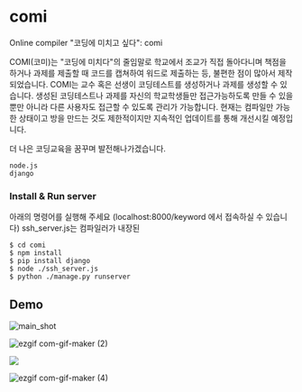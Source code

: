 # comi
Online compiler "코딩에 미치고 싶다": comi

COMI(코미)는 "코딩에 미치다"의 줄임말로 학교에서 조교가 직접 돌아다니며 책점을 하거나
과제를 제출할 때 코드를 캡쳐하여 워드로 제출하는 등, 불편한 점이 많아서 제작되었습니다.
COMI는 교수 혹은 선생이 코딩테스트를 생성하거나 과제를 생성할 수 있습니다. 
생성된 코딩테스트나 과제를 자신의 학교학생들만 접근가능하도록 만들 수 있을 뿐만 아니라
다른 사용자도 접근할 수 있도록 관리가 가능합니다.
현재는 컴파일만 가능한 상태이고 방을 만드는 것도 제한적이지만 지속적인 업데이트를 통해 개선시킬 예정입니다.

더 나은 코딩교육을 꿈꾸며 발전해나가겠습니다.

```
node.js
django
```

### Install & Run server

아래의 명령어를 실행해 주세요 (localhost:8000/keyword 에서 접속하실 수 있습니다)
ssh_server.js는 컴파일러가 내장된


```
$ cd comi
$ npm install
$ pip install django
$ node ./ssh_server.js
$ python ./manage.py runserver
```

## Demo

![main_shot](https://user-images.githubusercontent.com/37208901/114955908-a4adc000-9e98-11eb-8f51-e5b5af305805.gif)

![ezgif com-gif-maker (2)](https://user-images.githubusercontent.com/37208901/114959633-5c929b80-9ea0-11eb-883d-38a2a77607a7.gif)

<img src="https://user-images.githubusercontent.com/37208901/114959643-60262280-9ea0-11eb-8754-9f0b6f31a804.gif" style="max-width:100%;">


![ezgif com-gif-maker (4)](https://user-images.githubusercontent.com/37208901/114959646-62887c80-9ea0-11eb-81a6-c14a4ffb1f9a.gif)

